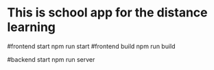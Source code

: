 # This is school app for the distance learning

#frontend start
npm run start
#frontend build
npm run build

#backend start
npm run server
